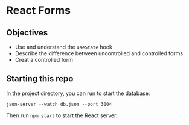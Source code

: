 # React Forms

## Objectives 
- Use and understand the `useState` hook 
- Describe the difference between uncontrolled and controlled forms 
- Creat a controlled form 


## Starting this repo
In the project directory, you can run to start the database:

`json-server --watch db.json --port 3004`

Then run `npm start` to start the React server. 
